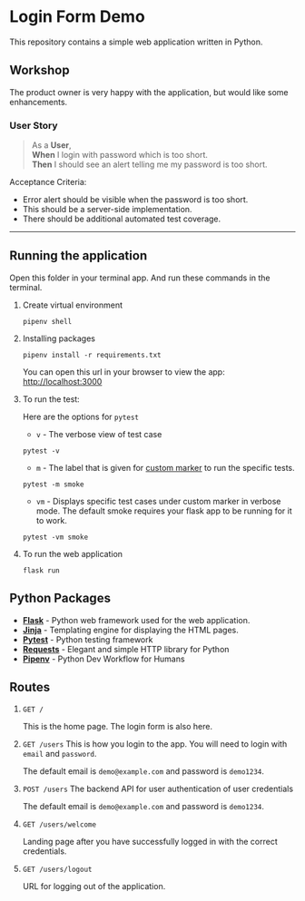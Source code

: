 # Login Form Demo

This repository contains a simple web application written in Python.

## Workshop

The product owner is very happy with the application, but would like some enhancements.

### User Story

> As a **User**, <br>
**When** I login with password which is too short.<br>
**Then** I should see an alert telling me my password is too short.

Acceptance Criteria:

- Error alert should be visible when the password is too short.
- This should be a server-side implementation.
- There should be additional automated test coverage.

---

## Running the application

Open this folder in your terminal app. And run these commands in the terminal.

1. Create virtual environment 

    ```
    pipenv shell
    ```

2. Installing packages

    ```
    pipenv install -r requirements.txt
    ```
    
    You can open this url in your browser to view the app: <http://localhost:3000>
    
3. To run the test:
    
    Here are the options for `pytest`
    * `v` - The verbose view of test case
    ```
    pytest -v
    ```
    
    * `m` - The label that is given for [custom marker](https://docs.pytest.org/en/stable/example/markers.html) to 
    run the specific tests. 

    ```
    pytest -m smoke
    ```

    * `vm` - Displays specific test cases under custom marker in verbose mode. The default smoke requires your flask app
     to be running for it to work. 

    ```
    pytest -vm smoke
    ```
   
4. To run the web application
   ```
   flask run
   ```   

## Python Packages

- **[Flask](https://flask.palletsprojects.com/en/1.1.x/)** - Python web framework used for the web application.
- **[Jinja](https://flask.palletsprojects.com/en/1.1.x/templating/)** - Templating engine for displaying the HTML pages.
- **[Pytest](https://docs.pytest.org/en/stable/)** - Python testing framework
- **[Requests](https://requests.readthedocs.io/en/master/)** - Elegant and simple HTTP library for Python
- **[Pipenv](https://pipenv.pypa.io/en/latest/#install-pipenv-today)** - Python Dev Workflow for Humans

## Routes

1. `GET /`

    This is the home page. The login form is also here.

2. `GET /users`
    This is how you login to the app. You will need to login with `email` and `password`.

    The default email is `demo@example.com` and password is `demo1234`.

2. `POST /users` 
    The backend API for user authentication of user credentials 

    The default email is `demo@example.com` and password is `demo1234`.

3. `GET /users/welcome`

    Landing page after you have successfully logged in with the correct credentials.

4. `GET /users/logout`

    URL for logging out of the application.